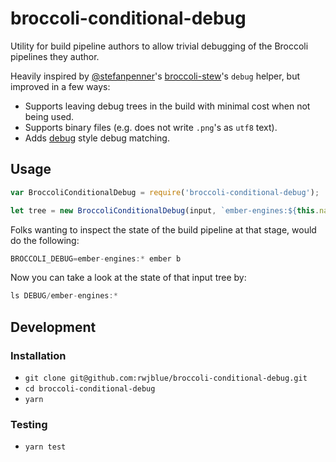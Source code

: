 # broccoli-conditional-debug

Utility for build pipeline authors to allow trivial debugging of the Broccoli
pipelines they author.

Heavily inspired by [@stefanpenner](https://github.com/stefanpenner)'s
[broccoli-stew](https://github.com/stefanpenner/broccoli-stew)'s `debug` helper,
but improved in a few ways:

* Supports leaving debug trees in the build with minimal cost when not being used.
* Supports binary files (e.g. does not write `.png`'s as `utf8` text).
* Adds [debug](https://github.com/visionmedia/debug) style debug matching.

## Usage

```js
var BroccoliConditionalDebug = require('broccoli-conditional-debug');

let tree = new BroccoliConditionalDebug(input, `ember-engines:${this.name}:addon-input`);
```

Folks wanting to inspect the state of the build pipeline at that stage, would do the following:

```js
BROCCOLI_DEBUG=ember-engines:* ember b
```

Now you can take a look at the state of that input tree by:

```js
ls DEBUG/ember-engines:*
```

## Development

### Installation

* `git clone git@github.com:rwjblue/broccoli-conditional-debug.git`
* `cd broccoli-conditional-debug`
* `yarn`

### Testing

* `yarn test`
